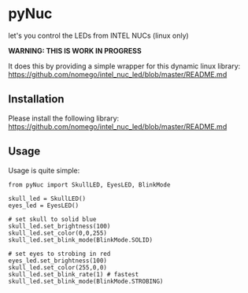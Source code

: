 # pyNuc
let's you control the LEDs from INTEL NUCs (linux only)

**WARNING: THIS IS WORK IN PROGRESS**

It does this by providing a simple wrapper for this dynamic linux library: https://github.com/nomego/intel_nuc_led/blob/master/README.md


## Installation
Please install the following library: https://github.com/nomego/intel_nuc_led/blob/master/README.md

## Usage
Usage is quite simple:

    from pyNuc import SkullLED, EyesLED, BlinkMode
    
    skull_led = SkullLED()
    eyes_led = EyesLED()

    # set skull to solid blue
    skull_led.set_brightness(100)
    skull_led.set_color(0,0,255)
    skull_led.set_blink_mode(BlinkMode.SOLID)

    # set eyes to strobing in red
    eyes_led.set_brightness(100)
    skull_led.set_color(255,0,0)
    skull_led.set_blink_rate(1) # fastest
    skull_led.set_blink_mode(BlinkMode.STROBING)

